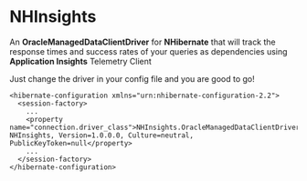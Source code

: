 # NHInsights

An **OracleManagedDataClientDriver** for **NHibernate** that will track the response times and success rates of your queries as dependencies using **Application Insights** Telemetry Client

Just change the driver in your config file and you are good to go!

    <hibernate-configuration xmlns="urn:nhibernate-configuration-2.2">
      <session-factory>
        ...
        <property name="connection.driver_class">NHInsights.OracleManagedDataClientDriver, NHInsights, Version=1.0.0.0, Culture=neutral, PublicKeyToken=null</property>
        ...
      </session-factory>
    </hibernate-configuration>
